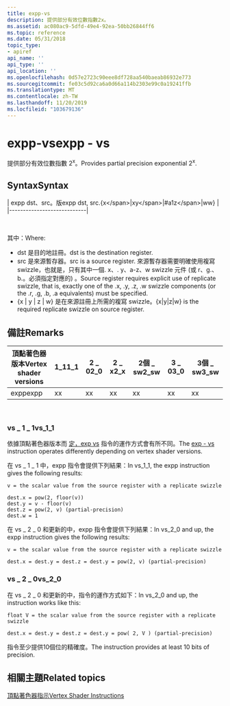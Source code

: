 ```yaml
---
title: expp-vs
description: 提供部分有效位數指數2x。
ms.assetid: ac080ac9-5dfd-49e4-92ea-50bb26844ff6
ms.topic: reference
ms.date: 05/31/2018
topic_type:
- apiref
api_name: ''
api_type: ''
api_location: ''
ms.openlocfilehash: 0d57e2723c90eee8df728aa540baeab86932e773
ms.sourcegitcommit: fe03c5d92ca6a0d66a114b2303e99c0a19241ffb
ms.translationtype: MT
ms.contentlocale: zh-TW
ms.lasthandoff: 11/20/2019
ms.locfileid: "103679136"
---
```

# <a name="expp---vs"></a><span data-ttu-id="fcb36-103">expp-vs</span><span class="sxs-lookup"><span data-stu-id="fcb36-103">expp - vs</span></span>

<span data-ttu-id="fcb36-104">提供部分有效位數指數 2<sup>x</sup>。</span><span class="sxs-lookup"><span data-stu-id="fcb36-104">Provides partial precision exponential 2<sup>x</sup>.</span></span>

## <a name="syntax"></a><span data-ttu-id="fcb36-105">Syntax</span><span class="sxs-lookup"><span data-stu-id="fcb36-105">Syntax</span></span>



| <span data-ttu-id="fcb36-106">expp dst、src。版</span><span class="sxs-lookup"><span data-stu-id="fcb36-106">expp dst, src.{x\</span></span>|<span data-ttu-id="fcb36-107">x</span><span class="sxs-lookup"><span data-stu-id="fcb36-107">y\</span></span>|<span data-ttu-id="fcb36-108">#a1</span><span class="sxs-lookup"><span data-stu-id="fcb36-108">z\</span></span>|<span data-ttu-id="fcb36-109">w</span><span class="sxs-lookup"><span data-stu-id="fcb36-109">w}</span></span> |
|----------------------------|



 

<span data-ttu-id="fcb36-110">其中：</span><span class="sxs-lookup"><span data-stu-id="fcb36-110">Where:</span></span>

-   <span data-ttu-id="fcb36-111">dst 是目的地註冊。</span><span class="sxs-lookup"><span data-stu-id="fcb36-111">dst is the destination register.</span></span>
-   <span data-ttu-id="fcb36-112">src 是來源暫存器。</span><span class="sxs-lookup"><span data-stu-id="fcb36-112">src is a source register.</span></span> <span data-ttu-id="fcb36-113">來源暫存器需要明確使用複寫 swizzle，也就是，只有其中一個. x、. y、a-z、w swizzle 元件 (或 r、g.、b.。必須指定對應的) 。</span><span class="sxs-lookup"><span data-stu-id="fcb36-113">Source register requires explicit use of replicate swizzle, that is, exactly one of the .x, .y, .z, .w swizzle components (or the .r, .g, .b, .a equivalents) must be specified.</span></span>
-   <span data-ttu-id="fcb36-114">{x \| y \| z \| w} 是在來源註冊上所需的複寫 swizzle。</span><span class="sxs-lookup"><span data-stu-id="fcb36-114">{x\|y\|z\|w} is the required replicate swizzle on source register.</span></span>

## <a name="remarks"></a><span data-ttu-id="fcb36-115">備註</span><span class="sxs-lookup"><span data-stu-id="fcb36-115">Remarks</span></span>



| <span data-ttu-id="fcb36-116">頂點著色器版本</span><span class="sxs-lookup"><span data-stu-id="fcb36-116">Vertex shader versions</span></span> | <span data-ttu-id="fcb36-117">1\_1</span><span class="sxs-lookup"><span data-stu-id="fcb36-117">1\_1</span></span> | <span data-ttu-id="fcb36-118">2 \_ 0</span><span class="sxs-lookup"><span data-stu-id="fcb36-118">2\_0</span></span> | <span data-ttu-id="fcb36-119">2 \_ x</span><span class="sxs-lookup"><span data-stu-id="fcb36-119">2\_x</span></span> | <span data-ttu-id="fcb36-120">2個 \_ sw</span><span class="sxs-lookup"><span data-stu-id="fcb36-120">2\_sw</span></span> | <span data-ttu-id="fcb36-121">3 \_ 0</span><span class="sxs-lookup"><span data-stu-id="fcb36-121">3\_0</span></span> | <span data-ttu-id="fcb36-122">3個 \_ sw</span><span class="sxs-lookup"><span data-stu-id="fcb36-122">3\_sw</span></span> |
|------------------------|------|------|------|-------|------|-------|
| <span data-ttu-id="fcb36-123">expp</span><span class="sxs-lookup"><span data-stu-id="fcb36-123">expp</span></span>                   | <span data-ttu-id="fcb36-124">x</span><span class="sxs-lookup"><span data-stu-id="fcb36-124">x</span></span>    | <span data-ttu-id="fcb36-125">x</span><span class="sxs-lookup"><span data-stu-id="fcb36-125">x</span></span>    | <span data-ttu-id="fcb36-126">x</span><span class="sxs-lookup"><span data-stu-id="fcb36-126">x</span></span>    | <span data-ttu-id="fcb36-127">x</span><span class="sxs-lookup"><span data-stu-id="fcb36-127">x</span></span>     | <span data-ttu-id="fcb36-128">x</span><span class="sxs-lookup"><span data-stu-id="fcb36-128">x</span></span>    | <span data-ttu-id="fcb36-129">x</span><span class="sxs-lookup"><span data-stu-id="fcb36-129">x</span></span>     |



 

### <a name="vs_1_1"></a><span data-ttu-id="fcb36-130">vs \_ 1 \_ 1</span><span class="sxs-lookup"><span data-stu-id="fcb36-130">vs\_1\_1</span></span>

<span data-ttu-id="fcb36-131">依據頂點著色器版本而 [定，exp vs](exp---vs.md) 指令的運作方式會有所不同。</span><span class="sxs-lookup"><span data-stu-id="fcb36-131">The [exp - vs](exp---vs.md) instruction operates differently depending on vertex shader versions.</span></span>

<span data-ttu-id="fcb36-132">在 vs \_ 1 \_ 1 中，expp 指令會提供下列結果：</span><span class="sxs-lookup"><span data-stu-id="fcb36-132">In vs\_1\_1, the expp instruction gives the following results:</span></span>


```
v = the scalar value from the source register with a replicate swizzle

dest.x = pow(2, floor(v))
dest.y = v - floor(v)
dest.z = pow(2, v) (partial-precision)
dest.w = 1
```



<span data-ttu-id="fcb36-133">在 vs \_ 2 \_ 0 和更新的中，expp 指令會提供下列結果：</span><span class="sxs-lookup"><span data-stu-id="fcb36-133">In vs\_2\_0 and up, the expp instruction gives the following results:</span></span>


```
v = the scalar value from the source register with a replicate swizzle

dest.x = dest.y = dest.z = dest.y = pow(2, v) (partial-precision)
```



### <a name="vs_2_0"></a><span data-ttu-id="fcb36-134">vs \_ 2 \_ 0</span><span class="sxs-lookup"><span data-stu-id="fcb36-134">vs\_2\_0</span></span>

<span data-ttu-id="fcb36-135">在 vs \_ 2 \_ 0 和更新的中，指令的運作方式如下：</span><span class="sxs-lookup"><span data-stu-id="fcb36-135">In vs\_2\_0 and up, the instruction works like this:</span></span>


```
float V = the scalar value from the source register with a replicate swizzle

dest.x = dest.y = dest.z = dest.y = pow( 2, V ) (partial-precision)
```



<span data-ttu-id="fcb36-136">指令至少提供10個位的精確度。</span><span class="sxs-lookup"><span data-stu-id="fcb36-136">The instruction provides at least 10 bits of precision.</span></span>

## <a name="related-topics"></a><span data-ttu-id="fcb36-137">相關主題</span><span class="sxs-lookup"><span data-stu-id="fcb36-137">Related topics</span></span>

<dl> <dt>

[<span data-ttu-id="fcb36-138">頂點著色器指示</span><span class="sxs-lookup"><span data-stu-id="fcb36-138">Vertex Shader Instructions</span></span>](dx9-graphics-reference-asm-vs-instructions.md)
</dt> </dl>

 

 




